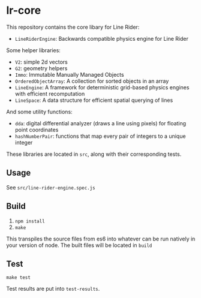 # lr-core

This repository contains the core libary for Line Rider:

- `LineRiderEngine`: Backwards compatible physics engine for Line Rider

Some helper libraries:

- `V2`: simple 2d vectors
- `G2`: geometry helpers
- `Immo`: Immutable Manually Managed Objects
- `OrderedObjectArray`: A collection for sorted objects in an array
- `LineEngine`: A framework for deterministic grid-based physics engines with efficient recomputation
- `LineSpace`: A data structure for efficient spatial querying of lines

And some utility functions:

- `dda`: digital differential analyzer (draws a line using pixels) for floating point coordinates
- `hashNumberPair`: functions that map every pair of integers to a unique integer

These libraries are located in `src`, along with their corresponding tests.

## Usage

See `src/line-rider-engine.spec.js`

## Build

1. `npm install`
2. `make`

This transpiles the source files from es6 into whatever can be run natively in your version of node. The built files will be located in `build`

## Test

`make test`

Test results are put into `test-results`.
